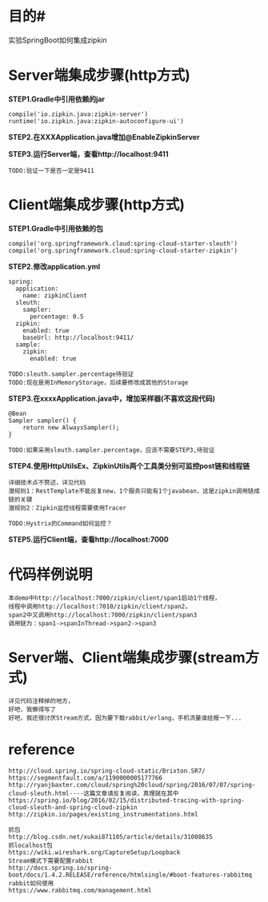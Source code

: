 # 目的#
 
实验SpringBoot如何集成zipkin
	
# Server端集成步骤(http方式) #
**STEP1.Gradle中引用依赖的jar**
	
	compile('io.zipkin.java:zipkin-server')
	runtime('io.zipkin.java:zipkin-autoconfigure-ui')
	
**STEP2.在XXXApplication.java增加@EnableZipkinServer**
	
**STEP3.运行Server端，查看http://localhost:9411**
	
	TODO:验证一下是否一定是9411
	
# Client端集成步骤(http方式) #

**STEP1.Gradle中引用依赖的包**
	
	compile('org.springframework.cloud:spring-cloud-starter-sleuth')
	compile('org.springframework.cloud:spring-cloud-starter-zipkin')
	
**STEP2.修改application.yml**
	
	spring:
	  application:
	    name: zipkinClient
      sleuth:
        sampler:
          percentage: 0.5
	  zipkin:
	    enabled: true
	    baseUrl: http://localhost:9411/
	  sample:
	    zipkin:
	      enabled: true

	TODO:sleuth.sampler.percentage待验证
	TODO:现在是用InMemoryStorage，后续要修改成其他的Storage
	
**STEP3.在xxxxApplication.java中，增加采样器(不喜欢这段代码)**
	
	@Bean
	Sampler sampler() {
		return new AlwaysSampler();
	}
	
	TODO:如果采用sleuth.sampler.percentage，应该不需要STEP3,待验证
	
**STEP4.使用HttpUtilsEx、ZipkinUtils两个工具类分别可监控post链和线程链**
	
	详细技术点不赘述，详见代码
	潜规则1：RestTemplate不能反复new，1个服务只能有1个javabean，这是zipkin调用链成链的关键
	潜规则2：Zipkin监控线程需要使用Tracer

	TODO:Hystrix的Command如何监控？
	
**STEP5.运行Client端，查看http://localhost:7000**

# 代码样例说明 #
	
	本demo中http://localhost:7000/zipkin/client/span1启动1个线程，
	线程中调用http://localhost:7010/zipkin/client/span2，
	span2中又调用http://localhost:7000/zipkin/client/span3
	调用链为：span1->spanInThread->span2->span3
	
# Server端、Client端集成步骤(stream方式) #
	
	详见代码注释掉的地方，
	好吧，我懒得写了
	好吧，我还很讨厌Stream方式，因为要下载rabbit/erlang，手机流量谁给报一下...
	
# reference #
	
	http://cloud.spring.io/spring-cloud-static/Brixton.SR7/
	https://segmentfault.com/a/1190000005177766
	http://ryanjbaxter.com/cloud/spring%20cloud/spring/2016/07/07/spring-cloud-sleuth.html----这篇文章请反复阅读，真理就在其中
	https://spring.io/blog/2016/02/15/distributed-tracing-with-spring-cloud-sleuth-and-spring-cloud-zipkin
	http://zipkin.io/pages/existing_instrumentations.html
	
	抓包
	http://blog.csdn.net/xukai871105/article/details/31008635
	抓localhost包
	https://wiki.wireshark.org/CaptureSetup/Loopback
	Stream模式下需要配置rabbit
	http://docs.spring.io/spring-boot/docs/1.4.2.RELEASE/reference/htmlsingle/#boot-features-rabbitmq
	rabbit如何使用
	https://www.rabbitmq.com/management.html
	